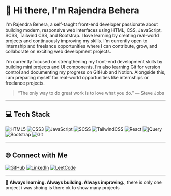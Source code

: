 # 👋 Hi there, I'm Rajendra Behera

I'm Rajendra Behera, a self-taught front-end developer passionate about building modern, responsive web interfaces using HTML, CSS, JavaScript, SCSS, Tailwind CSS, and Bootstrap. I love learning by creating real-world projects and continuously improving my skills. I'm currently open to internship and freelance opportunities where I can contribute, grow, and collaborate on exciting web development projects.

I'm currently focused on strengthening my front-end development skills by building mini projects and UI components. I’m also learning Git for version control and documenting my progress on GitHub and Notion. Alongside this, i am preparing myself for real-world opportunities like internships or freelance projects.

> “The only way to do great work is to love what you do.” — Steve Jobs

---

## 💻 Tech Stack

![HTML5](https://img.shields.io/badge/HTML5-%23E34F26.svg?style=for-the-badge&logo=html5&logoColor=white)
![CSS3](https://img.shields.io/badge/CSS3-%231572B6.svg?style=for-the-badge&logo=css3&logoColor=white)
![JavaScript](https://img.shields.io/badge/JavaScript-%23F7DF1E.svg?style=for-the-badge&logo=javascript&logoColor=black)
![SCSS](https://img.shields.io/badge/SCSS-%23CD6799.svg?style=for-the-badge&logo=sass&logoColor=white)
![TailwindCSS](https://img.shields.io/badge/Tailwind_CSS-38B2AC.svg?style=for-the-badge&logo=tailwind-css&logoColor=white)
![React](https://img.shields.io/badge/React-20232A.svg?style=for-the-badge&logo=react&logoColor=61DAFB)
![jQuery](https://img.shields.io/badge/jQuery-%230769AD.svg?style=for-the-badge&logo=jquery&logoColor=white)
![Bootstrap](https://img.shields.io/badge/Bootstrap-%23563D7C.svg?style=for-the-badge&logo=bootstrap&logoColor=white)
![Git](https://img.shields.io/badge/Git-F05032.svg?style=for-the-badge&logo=git&logoColor=white)


---

## 🌐 Connect with Me

[![GitHub](https://img.shields.io/badge/GitHub-%2312100E.svg?style=for-the-badge&logo=github&logoColor=white)](https://github.com/BRajendra10)
[![LinkedIn](https://img.shields.io/badge/LinkedIn-%230077B5.svg?style=for-the-badge&logo=linkedin&logoColor=white)](https://www.linkedin.com/in/behera-rajendra/)
[![LeetCode](https://img.shields.io/badge/LeetCode-%23FFA116.svg?style=for-the-badge&logo=leetcode&logoColor=white)](https://leetcode.com/u/39uDDhGyaF/)

---

🎯 **Always learning. Always building. Always improving.**, there is only one project i was shoing is there ok to show many projects
